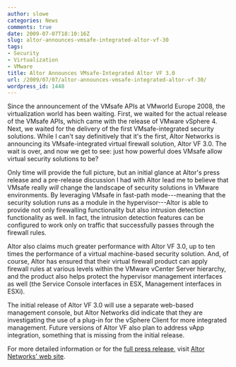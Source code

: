 ```yaml
---
author: slowe
categories: News
comments: true
date: 2009-07-07T18:10:16Z
slug: altor-announces-vmsafe-integrated-altor-vf-30
tags:
- Security
- Virtualization
- VMware
title: Altor Announces VMsafe-Integrated Altor VF 3.0
url: /2009/07/07/altor-announces-vmsafe-integrated-altor-vf-30/
wordpress_id: 1448
---
```


Since the announcement of the VMsafe APIs at VMworld Europe 2008, the virtualization world has been waiting. First, we waited for the actual release of the VMsafe APIs, which came with the release of VMware vSphere 4. Next, we waited for the delivery of the first VMsafe-integrated security solutions. While I can't say definitively that it's the first, Altor Networks is announcing its VMsafe-integrated virtual firewall solution, Altor VF 3.0. The wait is over, and now we get to see: just how powerful does VMsafe allow virtual security solutions to be?

Only time will provide the full picture, but an initial glance at Altor's press release and a pre-release discussion I had with Altor lead me to believe that VMsafe really _will_ change the landscape of security solutions in VMware environments. By leveraging VMsafe in fast-path mode---meaning that the security solution runs as a module in the hypervisor---Altor is able to provide not only firewalling functionality but also intrusion detection functionality as well. In fact, the intrusion detection features can be configured to work only on traffic that successfully passes through the firewall rules.

Altor also claims much greater performance with Altor VF 3.0, up to ten times the performance of a virtual machine-based security solution. And, of course, Altor has ensured that their virtual firewall product can apply firewall rules at various levels within the VMware vCenter Server hierarchy, and the product also helps protect the hypervisor management interfaces as well (the Service Console interfaces in ESX, Management interfaces in ESXi).

The initial release of Altor VF 3.0 will use a separate web-based management console, but Altor Networks did indicate that they are investigating the use of a plug-in for the vSphere Client for more integrated management. Future versions of Altor VF also plan to address vApp integration, something that is missing from the initial release.

For more detailed information or for the [full press release](http://www.altornetworks.com/news-events/item.php?pressrel-altor-unveils-vf3), visit [Altor Networks' web site](http://www.altornetworks.com/).

